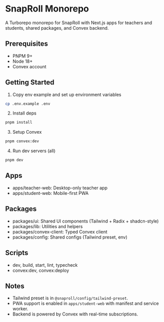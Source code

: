 # SnapRoll Monorepo

A Turborepo monorepo for SnapRoll with Next.js apps for teachers and students, shared packages, and Convex backend.

## Prerequisites
- PNPM 9+
- Node 18+
- Convex account

## Getting Started
1. Copy env example and set up environment variables
```bash
cp .env.example .env
```
2. Install deps
```bash
pnpm install
```
3. Setup Convex
```bash
pnpm convex:dev
```
4. Run dev servers (all)
```bash
pnpm dev
```

## Apps
- apps/teacher-web: Desktop-only teacher app
- apps/student-web: Mobile-first PWA

## Packages
- packages/ui: Shared UI components (Tailwind + Radix + shadcn-style)
- packages/lib: Utilities and helpers
- packages/convex-client: Typed Convex client
- packages/config: Shared configs (Tailwind preset, env)

## Scripts
- dev, build, start, lint, typecheck
- convex:dev, convex:deploy

## Notes
- Tailwind preset is in `@snaproll/config/tailwind-preset`.
- PWA support is enabled in `apps/student-web` with manifest and service worker.
- Backend is powered by Convex with real-time subscriptions.
